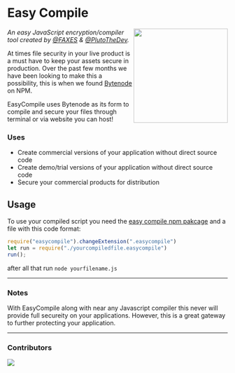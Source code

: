 # Easy Compile

<img align="right" height="215" width="215" alt="" src="https://faxes.zone/i/vv8VD.png" />

*An easy JavaScript encryption/compiler tool created by [@FAXES](https://github.com/FAXES) & [@PlutoTheDev](https://github.com/braxtongpoll).*

At times file security in your live product is a must have to keep your assets secure in production. Over the past few months we have been looking to make this a possibility, this is when we found [Bytenode](https://www.npmjs.com/package/bytenode) on NPM.

EasyCompile uses Bytenode as its form to compile and secure your files through terminal or via website you can host!

### Uses

- Create commercial versions of your application without direct source code
- Create demo/trial versions of your application without direct source code
- Secure your commercial products for distribution

## Usage
To use your compiled script you need the [easy compile npm pakcage](https://www.npmjs.com/package/easycompile) and a file with this code format: 
```js
require("easycompile").changeExtension(".easycompile")
let run = require("./yourcompiledfile.easycompile")
run();
```
after all that run `node yourfilename.js`

---
### Notes
With EasyCompile along with near any Javascript compiler this never will provide full secureity on your applications. However, this is a great gateway to further protecting your application.

---

### Contributors

<a href="https://github.com/FAXES/easycompile/graphs/contributors">
  <img src="https://contrib.rocks/image?repo=FAXES/easycompile" />
</a>
